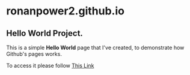 # ronanpower2.github.io

## Hello World Project.

This is a simple **Hello World** page that I've created, to demonstrate how Github's pages works.

To access it please follow [This Link](ronanpower2.github.io)
